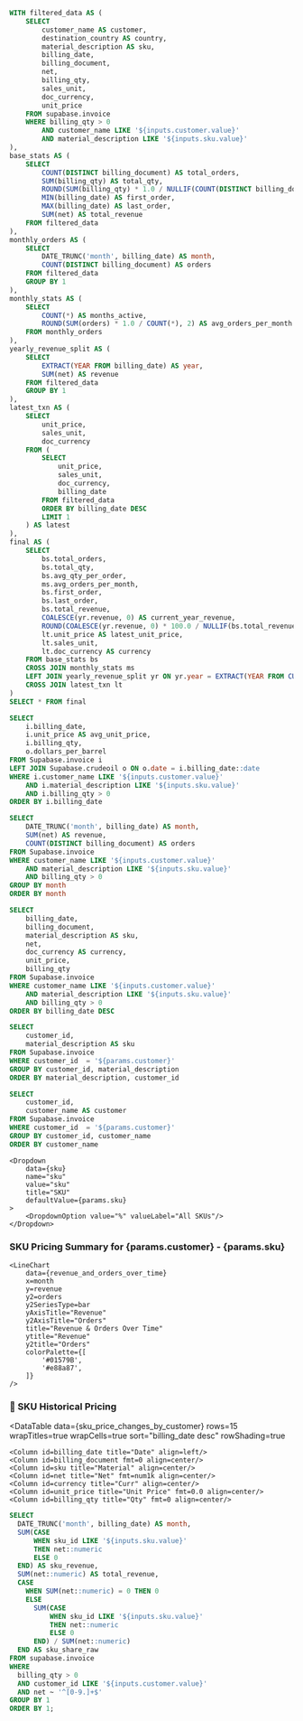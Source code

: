 ```sql sku_summary
WITH filtered_data AS (
    SELECT
        customer_name AS customer,
        destination_country AS country,
        material_description AS sku,
        billing_date,
        billing_document,
        net,
        billing_qty,
        sales_unit,
        doc_currency,
        unit_price
    FROM supabase.invoice
    WHERE billing_qty > 0
        AND customer_name LIKE '${inputs.customer.value}'
        AND material_description LIKE '${inputs.sku.value}'
),
base_stats AS (
    SELECT
        COUNT(DISTINCT billing_document) AS total_orders,
        SUM(billing_qty) AS total_qty,
        ROUND(SUM(billing_qty) * 1.0 / NULLIF(COUNT(DISTINCT billing_document), 0), 2) AS avg_qty_per_order,
        MIN(billing_date) AS first_order,
        MAX(billing_date) AS last_order,
        SUM(net) AS total_revenue
    FROM filtered_data
),
monthly_orders AS (
    SELECT
        DATE_TRUNC('month', billing_date) AS month,
        COUNT(DISTINCT billing_document) AS orders
    FROM filtered_data
    GROUP BY 1
),
monthly_stats AS (
    SELECT
        COUNT(*) AS months_active,
        ROUND(SUM(orders) * 1.0 / COUNT(*), 2) AS avg_orders_per_month
    FROM monthly_orders
),
yearly_revenue_split AS (
    SELECT
        EXTRACT(YEAR FROM billing_date) AS year,
        SUM(net) AS revenue
    FROM filtered_data
    GROUP BY 1
),
latest_txn AS (
    SELECT
        unit_price,
        sales_unit,
        doc_currency
    FROM (
        SELECT
            unit_price,
            sales_unit,
            doc_currency,
            billing_date
        FROM filtered_data
        ORDER BY billing_date DESC
        LIMIT 1
    ) AS latest
),
final AS (
    SELECT
        bs.total_orders,
        bs.total_qty,
        bs.avg_qty_per_order,
        ms.avg_orders_per_month,
        bs.first_order,
        bs.last_order,
        bs.total_revenue,
        COALESCE(yr.revenue, 0) AS current_year_revenue,
        ROUND(COALESCE(yr.revenue, 0) * 100.0 / NULLIF(bs.total_revenue, 0), 2) AS current_year_share,
        lt.unit_price AS latest_unit_price,
        lt.sales_unit,
        lt.doc_currency AS currency
    FROM base_stats bs
    CROSS JOIN monthly_stats ms
    LEFT JOIN yearly_revenue_split yr ON yr.year = EXTRACT(YEAR FROM CURRENT_DATE)
    CROSS JOIN latest_txn lt
)
SELECT * FROM final
```



```sql sku_price_oil_price
SELECT
    i.billing_date,
    i.unit_price AS avg_unit_price,
    i.billing_qty,
    o.dollars_per_barrel
FROM Supabase.invoice i
LEFT JOIN Supabase.crudeoil o ON o.date = i.billing_date::date
WHERE i.customer_name LIKE '${inputs.customer.value}'
    AND i.material_description LIKE '${inputs.sku.value}'
    AND i.billing_qty > 0
ORDER BY i.billing_date
```

```sql revenue_and_orders_over_time
SELECT
    DATE_TRUNC('month', billing_date) AS month,
    SUM(net) AS revenue,
    COUNT(DISTINCT billing_document) AS orders
FROM Supabase.invoice
WHERE customer_name LIKE '${inputs.customer.value}'
    AND material_description LIKE '${inputs.sku.value}'
    AND billing_qty > 0
GROUP BY month
ORDER BY month
```

```sql sku_price_changes_by_customer
SELECT
    billing_date,
    billing_document,
    material_description AS sku,
    net,
    doc_currency AS currency,
    unit_price,
    billing_qty
FROM Supabase.invoice
WHERE customer_name LIKE '${inputs.customer.value}'
    AND material_description LIKE '${inputs.sku.value}'
    AND billing_qty > 0
ORDER BY billing_date DESC
```
```sql sku
SELECT
    customer_id,
    material_description AS sku
FROM Supabase.invoice
WHERE customer_id  = '${params.customer}'
GROUP BY customer_id, material_description
ORDER BY material_description, customer_id
```

```sql customer
SELECT
    customer_id,
    customer_name AS customer
FROM Supabase.invoice
WHERE customer_id  = '${params.customer}'
GROUP BY customer_id, customer_name
ORDER BY customer_name
```

<Grid cols={2}>
    <Dropdown
        data={customer}
        name="customer"
        value="customer"
        title="Customer"
        defaultValue={params.customer}
    >
        <DropdownOption value="%" valueLabel="All Customers" defaultValue= '${params.customer}'/>
    </Dropdown>

    <Dropdown
        data={sku}
        name="sku"
        value="sku"
        title="SKU"
        defaultValue={params.sku}
    >
        <DropdownOption value="%" valueLabel="All SKUs"/>
    </Dropdown>
</Grid>

### SKU Pricing Summary for {params.customer} - {params.sku}

<Grid cols=3>
    <BigValue 
        data={sku_summary} 
        value=total_orders
        title="Total Orders"
    />
    <BigValue 
        data={sku_summary} 
        value=total_qty
        title="Total Quantity Sold"
    />
    <BigValue 
        data={sku_summary} 
        value=avg_qty_per_order
        title="Avg Qty per Order"
    />
</Grid>

<Grid cols=3>
    <BigValue 
        data={sku_summary} 
        value=avg_orders_per_month
        title="Avg Monthly Orders"
    />
    <BigValue 
        data={sku_summary} 
        value=total_revenue
        title="Total Revenue"
        fmt=num0k
    />
    <BigValue 
        data={sku_summary} 
        value=current_year_revenue
        title="Current Year Revenue"
        fmt=num0k
    />
</Grid>

<Grid cols=3>
    <BigValue 
        data={sku_summary} 
        value=currency
        title="Currency"
    />
    <BigValue 
        data={sku_summary} 
        value=first_order
        title="First Order Date"
    />
    <BigValue 
        data={sku_summary} 
        value=last_order
        title="Last Order Date"
    />
</Grid>

<Grid cols=2>
    <LineChart 
        data={sku_price_oil_price}
        x=billing_date
        y=avg_unit_price
        y2=dollars_per_barrel
        yAxisTitle="Unit Price"
        y2AxisTitle="Oil Price"
        color=billing_qty
        title="Customer SKU Pricing Over Time"
        colorPalette={[
            '#1E90FF',  // Blue
            '#654321',  // Dark Brown
        ]}
    />

    <LineChart 
        data={revenue_and_orders_over_time}
        x=month
        y=revenue
        y2=orders
        y2SeriesType=bar
        yAxisTitle="Revenue"
        y2AxisTitle="Orders"
        title="Revenue & Orders Over Time"
        ytitle="Revenue"
        y2title="Orders"
        colorPalette={[
            '#01579B',
            '#e88a87',
        ]}
    />
</Grid>

### 📅 SKU Historical Pricing

<DataTable 
    data={sku_price_changes_by_customer} 
    rows=15 
    wrapTitles=true 
    wrapCells=true 
    sort="billing_date desc" 
    rowShading=true
>
    <Column id=billing_date title="Date" align=left/>
    <Column id=billing_document fmt=0 align=center/>
    <Column id=sku title="Material" align=center/>
    <Column id=net title="Net" fmt=num1k align=center/>
    <Column id=currency title="Curr" align=center/>
    <Column id=unit_price title="Unit Price" fmt=0.0 align=center/>
    <Column id=billing_qty title="Qty" fmt=0 align=center/>
</DataTable>

```sql sku_share_over_time
SELECT
  DATE_TRUNC('month', billing_date) AS month,
  SUM(CASE 
      WHEN sku_id LIKE '${inputs.sku.value}'
      THEN net::numeric 
      ELSE 0 
  END) AS sku_revenue,
  SUM(net::numeric) AS total_revenue,
  CASE 
    WHEN SUM(net::numeric) = 0 THEN 0
    ELSE 
      SUM(CASE 
          WHEN sku_id LIKE '${inputs.sku.value}'
          THEN net::numeric 
          ELSE 0 
      END) / SUM(net::numeric)
  END AS sku_share_raw
FROM supabase.invoice
WHERE 
  billing_qty > 0
  AND customer_id LIKE '${inputs.customer.value}'
  AND net ~ '^[0-9.]+$'
GROUP BY 1
ORDER BY 1;
```



